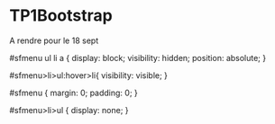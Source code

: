 # TP1Bootstrap
A rendre pour le 18 sept

#sfmenu ul li a {
    display: block;
    visibility: hidden;
    position: absolute;
}

#sfmenu>li>ul:hover>li{
   visibility: visible;
}

#sfmenu {
    margin: 0;
    padding: 0; 
}

#sfmenu>li>ul {
    display: none;
}

